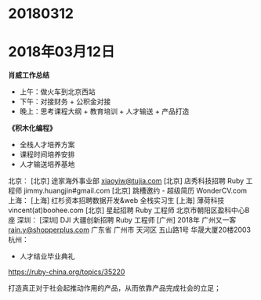 # 20180312

# 2018年03月12日

**肖威工作总结**
- 上午：做火车到北京西站
- 下午：对接财务 + 公积金对接
- 晚上：思考课程大纲 + 教育培训 + 人才输送 + 产品打造

**《积木化编程》**
- 全栈人才培养方案
- 课程时间培养安排
- 人才输送培养基地

北京：
[北京] 途家海外事业部 xiaoyiw@tujia.com
[北京] 店秀科技招聘 Ruby 工程师 jimmy.huangjin#gmail.com
[北京] 跳槽邀约 - 超级简历 WonderCV.com
上海：
[上海] 红杉资本招聘数据开发&web 全栈实习生
 [上海] 薄荷科技 vincent(at)boohee.com
 [北京] 星起招聘 Ruby 工程师 北京市朝阳区盈科中心B座
深圳：
[深圳] DJI 大疆创新招聘 Ruby 工程师
[广州] 2018年 广州又一客 rain.y@shopperplus.com 广东省 广州市 天河区 五山路1号 华晟大厦20楼2003
杭州：
- 人才结业毕业典礼

https://ruby-china.org/topics/35220

打造真正对于社会起推动作用的产品，从而依靠产品完成社会的立足；

